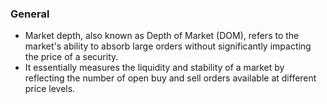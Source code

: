 ### General
- Market depth, also known as Depth of Market (DOM), refers to the market's ability to absorb large orders without significantly impacting the price of a security. 
- It essentially measures the liquidity and stability of a market by reflecting the number of open buy and sell orders available at different price levels.